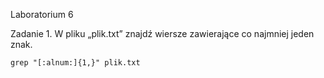 Laboratorium 6

Zadanie 1. W pliku „plik.txt” znajdź wiersze zawierające co najmniej jeden znak.

```
grep "[:alnum:]{1,}" plik.txt
```

